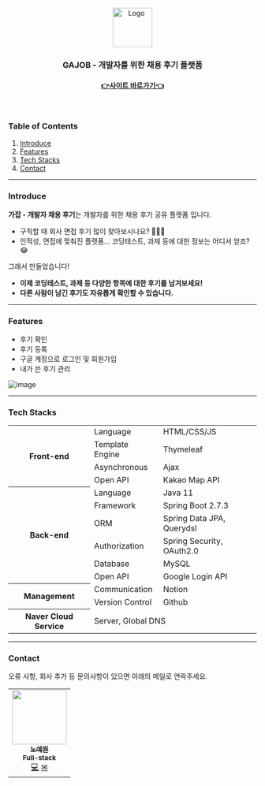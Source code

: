 <div id="top"></div>
<br />
<div align="center">
  <a href="https://github.com/gajob-for-Recruitment-reviews">
    <img src="https://avatars.githubusercontent.com/u/117059035?s=400&u=b9441b2de1f395bc73084bdd80f6665bfb659190&v=4" alt="Logo" width="80" height="80">
  </a>

  <h3 align="center">GAJOB - 개발자를 위한 채용 후기 플랫폼</h3>

  <p align="center">
    <h4><a href="http://www.gajob.site">👉사이트 바로가기👈</a></h4>    
    <br>
  </p>
</div>

<!-- TABLE OF CONTENTS -->
### Table of Contents
  <ol>
    <li><a href="#introduce">Introduce</a></li>
    <li><a href="#features">Features</a></li>
    <li><a href="#tech-stacks">Tech Stacks</a></li>
    <li><a href="#contact">Contact</a></li>
  </ol>


---

### Introduce

**가잡 - 개발자 채용 후기**는 개발자를 위한 채용 후기 공유 플랫폼 입니다.

- 구직할 때 회사 면접 후기 많이 찾아보시나요? 💁🏻‍♀️
- 인적성, 면접에 맞춰진 플랫폼... 코딩테스트, 과제 등에 대한 정보는 어디서 얻죠? 😂

그래서 만들었습니다!

- **이제 코딩테스트, 과제 등 다양한 항목에 대한 후기를 남겨보세요!**
- **다른 사람이 남긴 후기도 자유롭게 확인할 수 있습니다.**

---

### Features

- 후기 확인
- 후기 등록
- 구글 계정으로 로그인 및 회원가입
- 내가 쓴 후기 관리

![image](https://user-images.githubusercontent.com/80824750/199168901-ea70449b-3942-4469-8c73-ad79ad9d2603.png)


<!-- - **구글 계정으로 시작하기** </br></br>
구글 계정으로 간편하게 가입하세요


- **회사별 후기 확인하기** </br></br>

- **후기 등록하기** </br></br>

- **내가 쓴 후기 확인하고, 삭제하기** </br></br> -->


---


### Tech Stacks
<table>
	<tr><th rowspan="4">Front-end</th><td>Language</td><td>HTML/CSS/JS</td></tr>
	<tr><td>Template Engine</td><td>Thymeleaf</td></tr>
	<tr><td>Asynchronous</td><td>Ajax</td></tr>
	<tr><td>Open API</td><td>Kakao Map API</td></tr>
	<tr><th rowspan="6">Back-end</th><td>Language</td><td>Java 11</td></tr>
	<tr><td>Framework</td><td>Spring Boot 2.7.3</td></tr>
	<tr><td>ORM</td><td>Spring Data JPA, Querydsl</td></tr>
	<tr><td>Authorization</td><td>Spring Security, OAuth2.0</td></tr>
	<tr><td>Database</td><td>MySQL</td></tr>
	<tr><td>Open API</td><td>Google Login API</td></tr>
	<tr><th rowspan="2">Management</th><td>Communication</td><td>Notion</td></tr>
	<tr><td>Version Control</td><td>Github</td></tr>
	<tr><th>Naver Cloud Service</th><td colspan="2">Server, Global DNS</td></tr>
</table>

---

### Contact

오류 사항, 회사 추가 등 문의사항이 있으면 아래의 메일로 연락주세요.

<table>
  <tr>
    <td align="center">
      <a href="https://github.com/yewon-Noh">
        <img src="https://avatars.githubusercontent.com/u/80824750?v=4" width="110px;" alt=""/><br />
        <sub><b>노예원</b></sub></a><br />
        <sub><b>Full-stack</b></sub></a><br />
        <a href="https://github.com/yewon-Noh" title="Github">💻</a>
        <a href="mailto:yewo2nn16@gmail.com" title="Email">✉</a>
    </td>
  </tr>
</table>  
